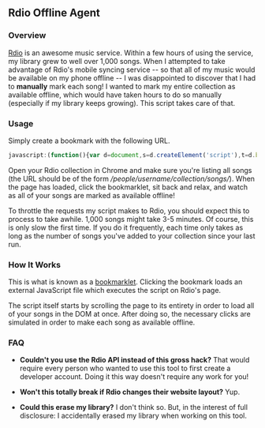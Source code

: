 ## Rdio Offline Agent ##

### Overview ###
<a href="http://www.rdio.com">Rdio</a> is an awesome music service. Within a few hours of using the service,
my library grew to well over 1,000 songs. When I attempted to take advantage of Rdio's mobile syncing service --
so that all of my music would be available on my phone offline -- I was disappointed to discover that I had to
<b>manually</b> mark each song! I wanted to mark my entire collection as available offline, which would have
taken hours to do so manually (especially if my library keeps growing). This script takes care of that.

### Usage ###
Simply create a bookmark with the following URL.

```javascript
javascript:(function(){var d=document,s=d.createElement('script'),t=d.body;s.src='https://raw.github.com/isg/rdio/master/offline.js';t.appendChild(s);})();
```

Open your Rdio collection in Chrome and make sure you're listing all songs (the URL should be of the form 
<i>/people/<i>username</i>/collection/songs/</i>). When the page has loaded, click the
bookmarklet, sit back and relax, and watch as all of your songs are marked as available offline! 

To throttle the requests my script makes to Rdio, you should expect this to process to take awhile.
1,000 songs might take 3-5 minutes. Of course, this is only slow the first time. If you do it frequently,
each time only takes as long as the number of songs you've added to your collection since your last run.

### How It Works ###

This is what is known as a <a href="https://en.wikipedia.org/wiki/Bookmarklet">bookmarklet</a>. Clicking the
bookmark loads an external JavaScript file which executes the script on Rdio's page. 

The script itself starts by scrolling the page to its entirety in order to load all of your songs in the DOM 
at once. After doing so, the necessary clicks are simulated in order to make each song as available offline.

### FAQ ###

* <b>Couldn't you use the Rdio API instead of this gross hack?</b> 
That would require every person who wanted to use this tool to first create a developer account. Doing it this
way doesn't require any work for you!

* <b>Won't this totally break if Rdio changes their website layout?</b> Yup.

* <b>Could this erase my library?</b> I don't think so. But, in the interest of full disclosure: I accidentally 
erased my library when working on this tool. 
